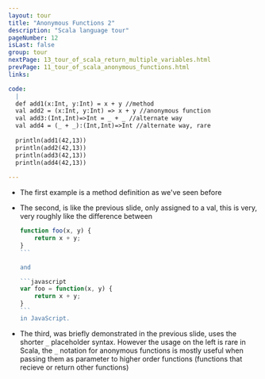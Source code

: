 ```yaml
---
layout: tour
title: "Anonymous Functions 2"
description: "Scala language tour"
pageNumber: 12
isLast: false
group: tour
nextPage: 13_tour_of_scala_return_multiple_variables.html
prevPage: 11_tour_of_scala_anonymous_functions.html
links:

code:
  |
  def add1(x:Int, y:Int) = x + y //method  
  val add2 = (x:Int, y:Int) => x + y //anonymous function  
  val add3:(Int,Int)=>Int = _ + _ //alternate way  
  val add4 = (_ + _):(Int,Int)=>Int //alternate way, rare   
      
  println(add1(42,13))  
  println(add2(42,13))  
  println(add3(42,13))  
  println(add4(42,13))  
  
---
```


- The first example is a method definition as we've seen before
- The second, is like the previous slide, only assigned to a val, this is very, very roughly like the difference between 

  ````javascript
  function foo(x, y) { 
      return x + y; 
  }
  ```

  and 

  ```javascript
  var foo = function(x, y) { 
      return x + y; 
  }
  ```
  in JavaScript.
- The third, was briefly demonstrated in the previous slide, uses the shorter `_` placeholder syntax. However the usage on the left is rare in Scala, the `_` notation for anonymous functions is mostly useful when passing them as parameter to higher order functions (functions that recieve or return other functions)